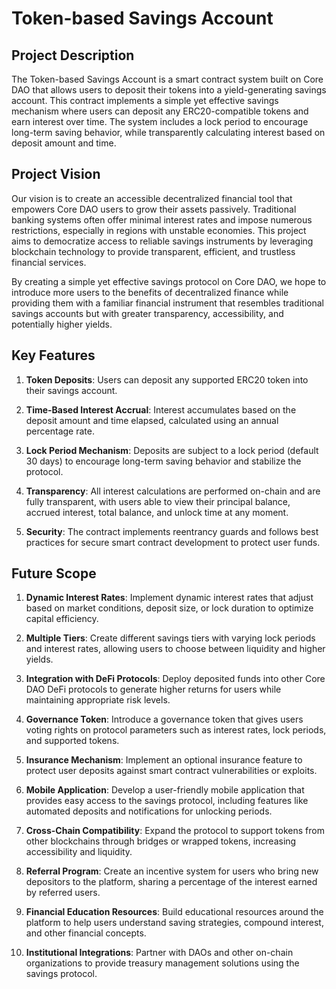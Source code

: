 # Token-based Savings Account

## Project Description

The Token-based Savings Account is a smart contract system built on Core DAO that allows users to deposit their tokens into a yield-generating savings account. This contract implements a simple yet effective savings mechanism where users can deposit any ERC20-compatible tokens and earn interest over time. The system includes a lock period to encourage long-term saving behavior, while transparently calculating interest based on deposit amount and time.

## Project Vision

Our vision is to create an accessible decentralized financial tool that empowers Core DAO users to grow their assets passively. Traditional banking systems often offer minimal interest rates and impose numerous restrictions, especially in regions with unstable economies. This project aims to democratize access to reliable savings instruments by leveraging blockchain technology to provide transparent, efficient, and trustless financial services.

By creating a simple yet effective savings protocol on Core DAO, we hope to introduce more users to the benefits of decentralized finance while providing them with a familiar financial instrument that resembles traditional savings accounts but with greater transparency, accessibility, and potentially higher yields.

## Key Features

1. **Token Deposits**: Users can deposit any supported ERC20 token into their savings account.

2. **Time-Based Interest Accrual**: Interest accumulates based on the deposit amount and time elapsed, calculated using an annual percentage rate.

3. **Lock Period Mechanism**: Deposits are subject to a lock period (default 30 days) to encourage long-term saving behavior and stabilize the protocol.

4. **Transparency**: All interest calculations are performed on-chain and are fully transparent, with users able to view their principal balance, accrued interest, total balance, and unlock time at any moment.

5. **Security**: The contract implements reentrancy guards and follows best practices for secure smart contract development to protect user funds.

## Future Scope

1. **Dynamic Interest Rates**: Implement dynamic interest rates that adjust based on market conditions, deposit size, or lock duration to optimize capital efficiency.

2. **Multiple Tiers**: Create different savings tiers with varying lock periods and interest rates, allowing users to choose between liquidity and higher yields.

3. **Integration with DeFi Protocols**: Deploy deposited funds into other Core DAO DeFi protocols to generate higher returns for users while maintaining appropriate risk levels.

4. **Governance Token**: Introduce a governance token that gives users voting rights on protocol parameters such as interest rates, lock periods, and supported tokens.

5. **Insurance Mechanism**: Implement an optional insurance feature to protect user deposits against smart contract vulnerabilities or exploits.

6. **Mobile Application**: Develop a user-friendly mobile application that provides easy access to the savings protocol, including features like automated deposits and notifications for unlocking periods.

7. **Cross-Chain Compatibility**: Expand the protocol to support tokens from other blockchains through bridges or wrapped tokens, increasing accessibility and liquidity.

8. **Referral Program**: Create an incentive system for users who bring new depositors to the platform, sharing a percentage of the interest earned by referred users.

9. **Financial Education Resources**: Build educational resources around the platform to help users understand saving strategies, compound interest, and other financial concepts.

10. **Institutional Integrations**: Partner with DAOs and other on-chain organizations to provide treasury management solutions using the savings protocol.
